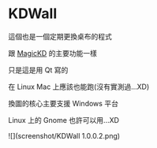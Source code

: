 KDWall
======

[MagicKD]: https://github.com/tsaikd/MagicKD

這個也是一個定期更換桌布的程式

跟 [MagicKD][] 的主要功能一樣

只是這是用 Qt 寫的

在 Linux Mac 上應該也能跑(沒有實測過...XD)

換圖的核心主要支援 Windows 平台

Linux 上的 Gnome 也許可以用...XD

![](screenshot/KDWall 1.0.0.2.png)

